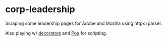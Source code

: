 # corp-leadership

Scraping some leadership pages for Adobe and Mozilla using httpx+parsel.

Also playing w/ [decorators](https://realpython.com/primer-on-python-decorators/) and [Poe](https://poethepoet.natn.io/) for scripting.
